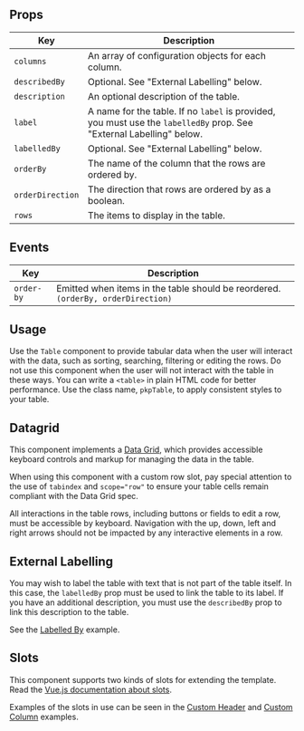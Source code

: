 ## Props

| Key | Description |
| --- | --- |
| `columns` | An array of configuration objects for each column. |
| `describedBy` | Optional. See "External Labelling" below. |
| `description` | An optional description of the table. |
| `label` | A name for the table. If no <code>label</code> is provided, you must use the <code>labelledBy</code> prop. See "External Labelling" below. |
| `labelledBy` | Optional. See "External Labelling" below. |
| `orderBy` | The name of the column that the rows are ordered by. |
| `orderDirection` | The direction that rows are ordered by as a boolean. |
| `rows` | The items to display in the table. |

## Events

| Key | Description |
| --- | --- |
| `order-by` | Emitted when items in the table should be reordered. `(orderBy, orderDirection)` |

## Usage

Use the `Table` component to provide tabular data when the user will interact with the data, such as sorting, searching, filtering or editing the rows. Do not use this component when the user will not interact with the table in these ways. You can write a `<table>` in plain HTML code for better performance. Use the class name, `pkpTable`, to apply consistent styles to your table.

## Datagrid

This component implements a [Data Grid](https://www.w3.org/TR/wai-aria-practices/examples/grid/dataGrids.html), which provides accessible keyboard controls and markup for managing the data in the table.

When using this component with a custom row slot, pay special attention to the use of `tabindex` and `scope="row"` to ensure your table cells remain compliant with the Data Grid spec.

All interactions in the table rows, including buttons or fields to edit a row, must be accessible by keyboard. Navigation with the up, down, left and right arrows should not be impacted by any interactive elements in a row.

## External Labelling

You may wish to label the table with text that is not part of the table itself. In this case, the `labelledBy` prop must be used to link the table to its label. If you have an additional description, you must use the `describedBy` prop to link this description to the table.

See the [Labelled By](#/component/Table/with-labelledby) example.

## Slots

This component supports two kinds of slots for extending the template. Read the [Vue.js documentation about slots](https://vuejs.org/v2/guide/components-slots.html).

Examples of the slots in use can be seen in the [Custom Header](#/component/Table/examples/with-header) and [Custom Column](#/component/Table/examples/with-column) examples.
